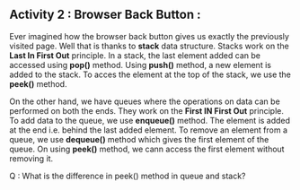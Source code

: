 ## Activity 2 : Browser Back Button :

Ever imagined how the browser back button gives us exactly the previously visited page. Well that is thanks to **stack** data structure.
Stacks work on the **Last In First Out** principle.
In a stack, the last element added can be accessed using **pop()** method. Using **push()** method, a new element is added to the stack. To acces the element at the top of the stack, we use the **peek()** method.

On the other hand, we have queues where the operations on data can be performed on both the ends. They work on the **First IN First Out** principle. To add data to the queue, we use **enqueue()** method. The element is added at the end i.e. behind the last added element. To remove an element from a queue, we use **dequeue()** method which gives the first element of the queue. On using **peek()** method, we cann access the first element without removing it.

Q : What is the difference in peek() method in queue and stack?
